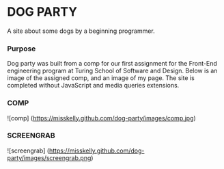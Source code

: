 
# DOG PARTY
A site about some dogs by a beginning programmer. 

### Purpose 
Dog party was built from a comp for our first assignment for the Front-End engineering program at Turing School of Software and Design. Below is an image of the assigned comp, and an image of my page.  The site is completed without JavaScript and media queries extensions.

### COMP

![comp] 
(https://misskelly.github.com/dog-party/images/comp.jpg)

### SCREENGRAB
![screengrab] 
(https://misskelly.github.com/dog-party/images/screengrab.png)
